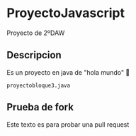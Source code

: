 # ProyectoJavascript
Proyecto de 2ºDAW

## Descripcion
Es un proyecto en java de "hola mundo" :speak_no_evil:

```console
proyectobloque3.java
```
## Prueba de fork
Este texto es para probar una pull request
